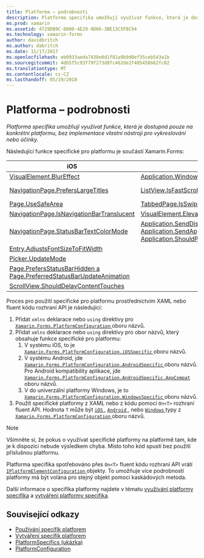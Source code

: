 ```yaml
---
title: Platforma – podrobnosti
description: Platforma specifika umožňují využívat funkce, která je dostupná pouze na konkrétní platformu, bez implementace vlastní nástroji pro vykreslování nebo účinky.
ms.prod: xamarin
ms.assetid: 4729DB9C-8800-4E29-9D66-3BE13C5F8C94
ms.technology: xamarin-forms
author: davidbritch
ms.author: dabritch
ms.date: 11/17/2017
ms.openlocfilehash: eb0933aeda7438e0d1f81a9b9d0ef35ceb543a1b
ms.sourcegitcommit: 4db5f5c93f79f273d8fc462de2f405458b62fc02
ms.translationtype: MT
ms.contentlocale: cs-CZ
ms.lasthandoff: 05/19/2018
---
```

# <a name="platform-specifics"></a>Platforma – podrobnosti

_Platforma specifika umožňují využívat funkce, která je dostupná pouze na konkrétní platformu, bez implementace vlastní nástroji pro vykreslování nebo účinky._

Následující funkce specifické pro platformu je součástí Xamarin.Forms:

|iOS|Android|Windows|
|--- |--- |--- |
|[VisualElement.BlurEffect](~/xamarin-forms/platform/platform-specifics/consuming/ios.md#blur)|[Application.WindowSoftInputModeAdjust](~/xamarin-forms/platform/platform-specifics/consuming/android.md#soft_input_mode)|[Page.ToolbarPlacement](~/xamarin-forms/platform/platform-specifics/consuming/windows.md#toolbar_placement)|
|[NavigationPage.PrefersLargeTitles](~/xamarin-forms/platform/platform-specifics/consuming/ios.md#large_title)|[ListView.IsFastScrollEnabled](~/xamarin-forms/platform/platform-specifics/consuming/android.md#fastscroll)|[MasterDetailPage.CollapsedPaneWidth a MasterDetailPage.CollapseStyle](~/xamarin-forms/platform/platform-specifics/consuming/windows.md#collapsable_navigation_bar)|
|[Page.UseSafeArea](~/xamarin-forms/platform/platform-specifics/consuming/ios.md#safe_area_layout)|[TabbedPage.IsSwipePagingEnabled](~/xamarin-forms/platform/platform-specifics/consuming/android.md#enable_swipe_paging)|
|[NavigationPage.IsNavigationBarTranslucent](~/xamarin-forms/platform/platform-specifics/consuming/ios.md#translucent_navigation_bar)|[VisualElement.Elevation](~/xamarin-forms/platform/platform-specifics/consuming/android.md#elevation)|
|[NavigationPage.StatusBarTextColorMode](~/xamarin-forms/platform/platform-specifics/consuming/ios.md#status_bar_color_mode)|[Application.SendDisappearingEventOnPause, Application.SendAppearingEventOnResume a Application.ShouldPreserveKeyboardOnResume](~/xamarin-forms/platform/platform-specifics/consuming/android.md#disable_lifecycle_events)|
|[Entry.AdjustsFontSizeToFitWidth](~/xamarin-forms/platform/platform-specifics/consuming/ios.md#adjust_font_size)|
|[Picker.UpdateMode](~/xamarin-forms/platform/platform-specifics/consuming/ios.md#picker_update_mode)|
|[Page.PrefersStatusBarHidden a Page.PreferredStatusBarUpdateAnimation](~/xamarin-forms/platform/platform-specifics/consuming/ios.md#set_status_bar_visibility)|
|[ScrollView.ShouldDelayContentTouches](~/xamarin-forms/platform/platform-specifics/consuming/ios.md#delay_content_touches)|

Proces pro použití specifické pro platformu prostřednictvím XAML nebo fluent kódu rozhraní API je následující:

1. Přidat `xmlns` deklarace nebo `using` direktivy pro [ `Xamarin.Forms.PlatformConfiguration` ](https://developer.xamarin.com/api/namespace/Xamarin.Forms.PlatformConfiguration/) oboru názvů.
1. Přidat `xmlns` deklarace nebo `using` direktivy pro obor názvů, který obsahuje funkce specifické pro platformu:
    1. V systému iOS, to je [ `Xamarin.Forms.PlatformConfiguration.iOSSpecific` ](https://developer.xamarin.com/api/namespace/Xamarin.Forms.PlatformConfiguration.iOSSpecific/) oboru názvů.
    1. V systému Android, jde [ `Xamarin.Forms.PlatformConfiguration.AndroidSpecific` ](https://developer.xamarin.com/api/namespace/Xamarin.Forms.PlatformConfiguration.AndroidSpecific/) oboru názvů. Pro Android kompatibility aplikace, jde [ `Xamarin.Forms.PlatformConfiguration.AndroidSpecific.AppCompat` ](https://developer.xamarin.com/api/namespace/Xamarin.Forms.PlatformConfiguration.AndroidSpecific.AppCompat/) oboru názvů.
    1. V do univerzální platformy Windows, je to [ `Xamarin.Forms.PlatformConfiguration.WindowsSpecific` ](https://developer.xamarin.com/api/namespace/Xamarin.Forms.PlatformConfiguration.WindowsSpecific/) oboru názvů.
1. Použít specifické platformy z XAML nebo z kódu pomocí `On<T>` rozhraní fluent API. Hodnota `T` může být [ `iOS` ](https://developer.xamarin.com/api/type/Xamarin.Forms.PlatformConfiguration.iOS/), [ `Android` ](https://developer.xamarin.com/api/type/Xamarin.Forms.PlatformConfiguration.Android/), nebo [ `Windows` ](https://developer.xamarin.com/api/type/Xamarin.Forms.PlatformConfiguration.Windows/) typy z [ `Xamarin.Forms.PlatformConfiguration` ](https://developer.xamarin.com/api/namespace/Xamarin.Forms.PlatformConfiguration/) oboru názvů.

> [!NOTE]
> Všimněte si, že pokus o využívat specifické platformy na platformě tam, kde je k dispozici nebude výsledkem chyba. Místo toho kód spustí bez použití příslušnou platformu.

Platforma specifika spotřebováno přes `On<T>` fluent kódu rozhraní API vrátí [ `IPlatformElementConfiguration` ](https://developer.xamarin.com/api/type/Xamarin.Forms.IPlatformElementConfiguration%3CTPlatform,TElement%3E/) objekty. To umožňuje více podrobností platformy má být volána pro stejný objekt pomocí kaskádových metoda.

Další informace o specifika platformy najdete v tématu [využívání platformy specifika](~/xamarin-forms/platform/platform-specifics/consuming/index.md) a [vytváření platformy specifika](~/xamarin-forms/platform/platform-specifics/creating.md).


## <a name="related-links"></a>Související odkazy

- [Používání specifik platforem](~/xamarin-forms/platform/platform-specifics/consuming/index.md)
- [Vytváření specifik platforem](~/xamarin-forms/platform/platform-specifics/creating.md)
- [PlatformSpecifics (ukázka)](https://developer.xamarin.com/samples/xamarin-forms/userinterface/platformspecifics/)
- [PlatformConfiguration](https://developer.xamarin.com/api/namespace/Xamarin.Forms.PlatformConfiguration/)
